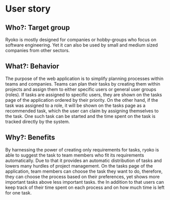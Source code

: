# User story

## Who?: Target group

Ryoko is mostly designed for companies or hobby-groups who focus on software engineering. Yet it can also be used by small and medium sized companies from other sectors.

## What?: Behavior

The purpose of the web application is to simplify planning processes within teams and companies. Teams can plan their tasks by creating them within projects and assign them to either specific users or general user groups (roles). If tasks are assigned to specific users, they are shown on the tasks page of the application ordered by their priority. On the other hand, if the task was assigned to a role, it will be shown on the tasks page as a recommended task, which the user can claim by assigning themselves to the task. One such task can be started and the time spent on the task is tracked directly by the system.

## Why?: Benefits

By harnessing the power of creating only requirements for tasks, ryoko is able to suggest the task to team members who fit its requirements automatically. Due to that it provides an automatic distribution of tasks and lowers many hurdles of project management. On the tasks page of the application, team members can choose the task they want to do, therefore, they can choose the process based on their preferences, yet shows more important tasks above less important tasks. the In addition to that users can keep track of their time spent on each process and on how much time is left for one task.  

